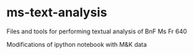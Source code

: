 # ms-text-analysis
Files and tools for performing textual analysis of BnF Ms Fr 640

Modifications of ipython notebook with M&K data
